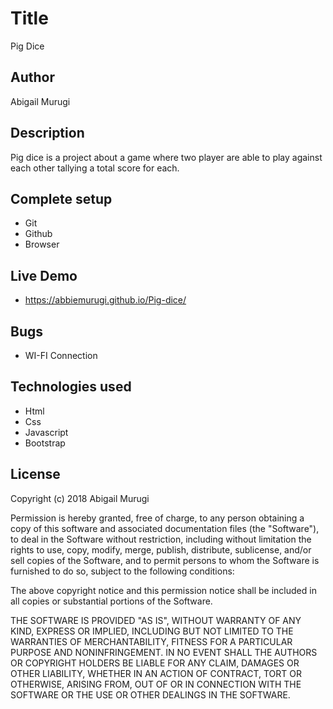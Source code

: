 # Title
 Pig Dice 
## Author
 Abigail Murugi
## Description
 Pig dice is a project about a game where two player are able to play against each other tallying a total score for each. 
## Complete setup
* Git
* Github
* Browser
## Live Demo
* https://abbiemurugi.github.io/Pig-dice/
## Bugs
* WI-FI Connection
## Technologies used
* Html
* Css
* Javascript
* Bootstrap
## License
Copyright (c) 2018 Abigail Murugi

Permission is hereby granted, free of charge, to any person obtaining a copy
of this software and associated documentation files (the "Software"), to deal
in the Software without restriction, including without limitation the rights
to use, copy, modify, merge, publish, distribute, sublicense, and/or sell
copies of the Software, and to permit persons to whom the Software is
furnished to do so, subject to the following conditions:

The above copyright notice and this permission notice shall be included in all
copies or substantial portions of the Software.

THE SOFTWARE IS PROVIDED "AS IS", WITHOUT WARRANTY OF ANY KIND, EXPRESS OR
IMPLIED, INCLUDING BUT NOT LIMITED TO THE WARRANTIES OF MERCHANTABILITY,
FITNESS FOR A PARTICULAR PURPOSE AND NONINFRINGEMENT. IN NO EVENT SHALL THE
AUTHORS OR COPYRIGHT HOLDERS BE LIABLE FOR ANY CLAIM, DAMAGES OR OTHER
LIABILITY, WHETHER IN AN ACTION OF CONTRACT, TORT OR OTHERWISE, ARISING FROM,
OUT OF OR IN CONNECTION WITH THE SOFTWARE OR THE USE OR OTHER DEALINGS IN THE
SOFTWARE.

